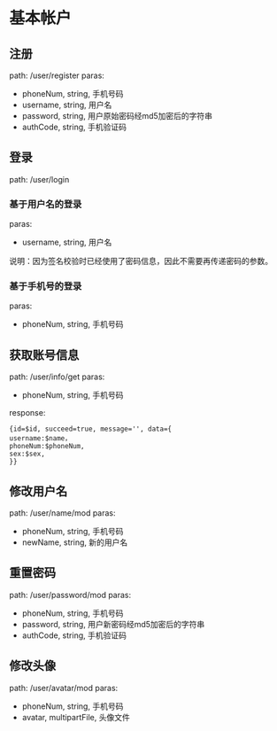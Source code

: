 # 基本帐户
## 注册
path: /user/register
paras:

* phoneNum, string, 手机号码
* username, string, 用户名
* password, string, 用户原始密码经md5加密后的字符串
* authCode, string, 手机验证码

## 登录
path: /user/login
### 基于用户名的登录
paras:

* username, string, 用户名

说明：因为签名校验时已经使用了密码信息，因此不需要再传递密码的参数。
### 基于手机号的登录
paras:

* phoneNum, string, 手机号码

## 获取账号信息
path: /user/info/get
paras:

* phoneNum, string, 手机号码

response:

```
{id=$id, succeed=true, message='', data={
username:$name，
phoneNum:$phoneNum,
sex:$sex,
}}
```
## 修改用户名
path: /user/name/mod
paras:

* phoneNum, string, 手机号码
* newName, string, 新的用户名

## 重置密码
path: /user/password/mod
paras:

* phoneNum, string, 手机号码
* password, string, 用户新密码经md5加密后的字符串
* authCode, string, 手机验证码

## 修改头像
path: /user/avatar/mod
paras:

* phoneNum, string, 手机号码
* avatar, multipartFile, 头像文件
